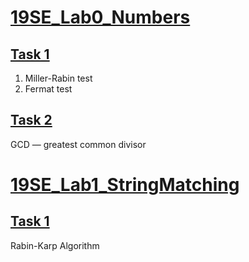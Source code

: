 # [19SE_Lab0_Numbers](https://contest.yandex.ru/contest/27406/enter/)
## [Task 1](https://github.com/kkvotinova/Contest-Numbers/blob/main/Task_1.cpp)
  1. Miller-Rabin test
  2. Fermat test
## [Task 2](https://github.com/kkvotinova/Contest-Numbers/blob/main/Task_2.cpp)
GCD — greatest common divisor

# [19SE_Lab1_StringMatching](https://contest.yandex.ru/contest/27674/enter/)
## [Task 1](https://github.com/kkvotinova/Contest-2021/blob/main/Task_1.java)
Rabin-Karp Algorithm
